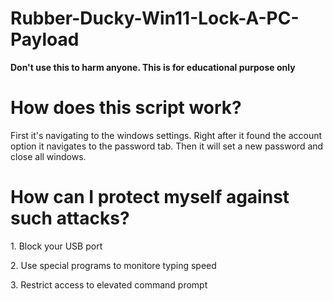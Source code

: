 # Rubber-Ducky-Win11-Lock-A-PC-Payload  
<b>Don't use this to harm anyone. This is for educational purpose only</b>  

<h1>How does this script work?</h1>
First it's navigating to the windows settings. Right after it found the account option it navigates to the password tab. Then it will set a new password and close all windows.

<h1>How can I protect myself against such attacks?</h1>
<p>1. Block your USB port</p>
<p>2. Use special programs to monitore typing speed</p>
<p>3. Restrict access to elevated command prompt</p>
